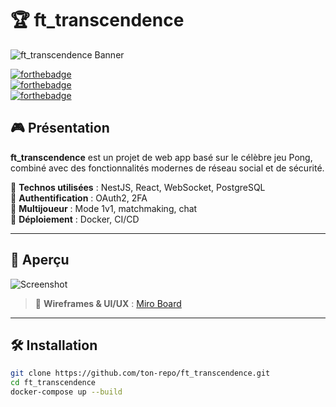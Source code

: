 # 🏆 ft_transcendence  

![ft_transcendence Banner](https://via.placeholder.com/1200x400?text=ft_transcendence+Banner)  

[![forthebadge](https://forthebadge.com/images/badges/made-with-typescript.svg)](https://www.typescriptlang.org/)  
[![forthebadge](https://forthebadge.com/images/badges/powered-by-nodejs.svg)](https://nodejs.org/)  
[![forthebadge](https://forthebadge.com/images/badges/uses-html.svg)](https://developer.mozilla.org/en-US/docs/Web/HTML)  

## 🎮 Présentation  
**ft_transcendence** est un projet de web app basé sur le célèbre jeu Pong, combiné avec des fonctionnalités modernes de réseau social et de sécurité.  

🔹 **Technos utilisées** : NestJS, React, WebSocket, PostgreSQL  
🔹 **Authentification** : OAuth2, 2FA  
🔹 **Multijoueur** : Mode 1v1, matchmaking, chat  
🔹 **Déploiement** : Docker, CI/CD  

---

## 🚀 Aperçu  
![Screenshot](https://via.placeholder.com/800x400?text=Aperçu+du+Projet)  

> 🔗 **Wireframes & UI/UX** : [Miro Board](https://miro.com/app/board/uXjVIQuhdj8=/)  

---

## 🛠 Installation  
```bash
git clone https://github.com/ton-repo/ft_transcendence.git
cd ft_transcendence
docker-compose up --build
